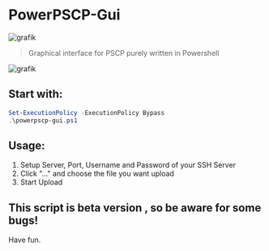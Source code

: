 # PowerPSCP-Gui
![grafik](https://github.com/suuhm/PowerPSCP-Gui/assets/11504990/3d41ab0b-e68d-452c-bd7c-5de6555e7593)



> Graphical interface for PSCP purely written in Powershell
>
>    

![grafik](https://github.com/suuhm/PowerPSCP-Gui/assets/11504990/7f539462-01f7-4df2-9c70-8cc9aef2e884)


## Start with:
```powershell
Set-ExecutionPolicy -ExecutionPolicy Bypass
.\powerpscp-gui.ps1
```

## Usage:
1. Setup Server, Port, Username and Password of your SSH Server  
2. Click "..." and choose the file you want upload
3. Start Upload 



## This script is beta version , so be aware for some bugs!

Have fun.

